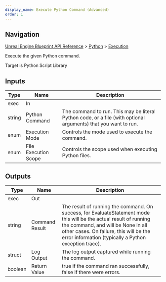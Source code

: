 ```yaml
---
display_name: Execute Python Command (Advanced)
order: 1
---
```

## Navigation

[Unreal Engine Blueprint API Reference](https://dev.epicgames.com/documentation/en-us/unreal-engine/BlueprintAPI) > [Python](https://dev.epicgames.com/documentation/en-us/unreal-engine/BlueprintAPI/Python) > [Execution](https://dev.epicgames.com/documentation/en-us/unreal-engine/BlueprintAPI/Python/Execution)

Execute the given Python command.

Target is Python Script Library

## Inputs

| Type | Name | Description |
| --- | --- | --- |
| exec | In |  |
| string | Python Command | The command to run. This may be literal Python code, or a file (with optional arguments) that you want to run. |
| enum | Execution Mode | Controls the mode used to execute the command. |
| enum | File Execution Scope | Controls the scope used when executing Python files. |

## Outputs

| Type | Name | Description |
| --- | --- | --- |
| exec | Out |  |
| string | Command Result | The result of running the command. On success, for EvaluateStatement mode this will be the actual result of running the command, and will be None in all other cases. On failure, this will be the error information (typically a Python exception trace). |
| struct | Log Output | The log output captured while running the command. |
| boolean | Return Value | true if the command ran successfully, false if there were errors. |
